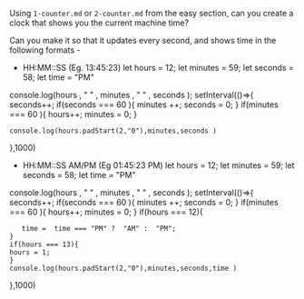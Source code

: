 Using `1-counter.md` or `2-counter.md` from the easy section, can you create a
clock that shows you the current machine time?

Can you make it so that it updates every second, and shows time in the following formats -

- HH:MM::SS (Eg. 13:45:23)
  let hours = 12;
  let minutes = 59;
  let seconds = 58;
  let time = "PM"

console.log(hours , " " , minutes , " " , seconds );
setInterval(()=>{
seconds++;
if(seconds === 60 ){
minutes ++;
seconds = 0;
}
if(minutes === 60 ){
hours++;
minutes = 0;
}

    console.log(hours.padStart(2,"0"),minutes,seconds )

},1000)

- HH:MM::SS AM/PM (Eg 01:45:23 PM)
  let hours = 12;
  let minutes = 59;
  let seconds = 58;
  let time = "PM"

console.log(hours , " " , minutes , " " , seconds );
setInterval(()=>{
seconds++;
if(seconds === 60 ){
minutes ++;
seconds = 0;
}
if(minutes === 60 ){
hours++;
minutes = 0;
}
if(hours === 12){

       time =  time === "PM" ?  "AM" :  "PM";
    }
    if(hours === 13){
    hours = 1;
    }
    console.log(hours.padStart(2,"0"),minutes,seconds,time )

},1000)
